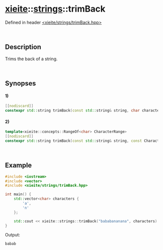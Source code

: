 # [xieite](../xieite.md)\:\:[strings](../strings.md)\:\:trimBack
Defined in header [<xieite/strings/trimBack.hpp>](../../include/xieite/strings/trimBack.hpp)

&nbsp;

## Description
Trims the back of a string.

&nbsp;

## Synopses
#### 1)
```cpp
[[nodiscard]]
constexpr std::string trimBack(const std::string& string, char character) noexcept;
```
#### 2)
```cpp
template<xieite::concepts::RangeOf<char> CharacterRange>
[[nodiscard]]
constexpr std::string trimBack(const std::string& string, const CharacterRange& characters) noexcept;
```

&nbsp;

## Example
```cpp
#include <iostream>
#include <vector>
#include <xieite/strings/trimBack.hpp>

int main() {
    std::vector<char> characters {
        'a',
        'n'
    };

    std::cout << xieite::strings::trimBack("bababananana", characters) << '\n';
}
```
Output:
```
babab
```
